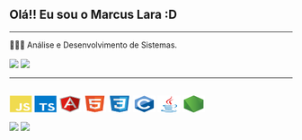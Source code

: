 ## Olá!! Eu sou o Marcus Lara :D
<hr>
 👨🏻‍🎓 Análise e Desenvolvimento de Sistemas.
<br><br>
 
  <img height="180em" src="https://github-readme-stats.vercel.app/api?username=marcuslaraa&show_icons=true&theme=dracula&include_all_commits=true"/>
  <img height="180em" src="https://github-readme-stats.vercel.app/api/top-langs/?username=marcuslaraa&layout=compact&langs_count=7&theme=dracula"/>
<hr>

<div style="display: inline_block"><br>
  <img align="center" alt="marcus-js" height="30" width="40" src="https://raw.githubusercontent.com/devicons/devicon/master/icons/javascript/javascript-plain.svg">
  <img align="center" alt="marcus-Ts" height="30" width="40" src="https://raw.githubusercontent.com/devicons/devicon/master/icons/typescript/typescript-plain.svg">
  <img align="center" alt="marcus-Angular" height="30" width="40" src="https://github.com/devicons/devicon/blob/master/icons/angularjs/angularjs-original.svg">
  <img align="center" alt="marcus-HTML" height="30" width="40" src="https://raw.githubusercontent.com/devicons/devicon/master/icons/html5/html5-original.svg">
  <img align="center" alt="marcus-CSS" height="30" width="40" src="https://raw.githubusercontent.com/devicons/devicon/master/icons/css3/css3-original.svg">
 <img align="center" alt="marcus-C" height="30" width="40"
 src="https://github.com/devicons/devicon/blob/master/icons/c/c-original.svg">
  <img align="center" alt="marcus-java" height="30" width="40"
src="https://github.com/devicons/devicon/blob/master/icons/java/java-original.svg">
<img align="center" alt="marcus-nodeJs" height="30" width="40"
src="https://github.com/devicons/devicon/blob/master/icons/nodejs/nodejs-original.svg">


</div>
<br>
<div> 
  <a href = "mailto:marcus.lara@hotmail.com"><img src="https://img.shields.io/badge/-Gmail-%23333?style=for-the-badge&logo=gmail&logoColor=white" target="_blank"></a>
  <a href="https://www.linkedin.com/in/marcus-vin%C3%ADcius-lara-3151b6201/" target="_blank"><img src="https://img.shields.io/badge/-LinkedIn-%230077B5?style=for-the-badge&logo=linkedin&logoColor=white" target="_blank"></a> 
  
</div>
